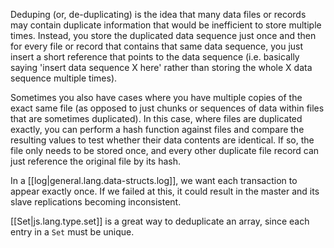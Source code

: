 
Deduping (or, de-duplicating) is the idea that many data files or records may contain duplicate information that would be inefficient to store multiple times. Instead, you store the duplicated data sequence just once and then for every file or record that contains that same data sequence, you just insert a short reference that points to the data sequence (i.e. basically saying 'insert data sequence X here' rather than storing the whole X data sequence multiple times).

Sometimes you also have cases where you have multiple copies of the exact same file (as opposed to just chunks or sequences of data within files that are sometimes duplicated). In this case, where files are duplicated exactly, you can perform a hash function against files and compare the resulting values to test whether their data contents are identical. If so, the file only needs to be stored once, and every other duplicate file record can just reference the original file by its hash.

In a [[log|general.lang.data-structs.log]], we want each transaction to appear exactly once. If we failed at this, it could result in the master and its slave replications becoming inconsistent.

[[Set|js.lang.type.set]] is a great way to deduplicate an array, since each entry in a `Set` must be unique.
